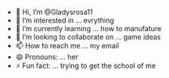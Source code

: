 - 👋 Hi, I’m @Gladysrosa11
- 👀 I’m interested in ... evrything
- 🌱 I’m currently learning ... how to manufature
- 💞️ I’m looking to collaborate on ... game ideas 
- 📫 How to reach me ... my email
- 😄 Pronouns: ... her
- ⚡ Fun fact: ... trying to get the school of me 

<!---
Gladysrosa11/Gladysrosa11 is a ✨ special ✨ repository because its `README.md` (this file) appears on your GitHub profile.
You can click the Preview link to take a look at your changes.
--->
